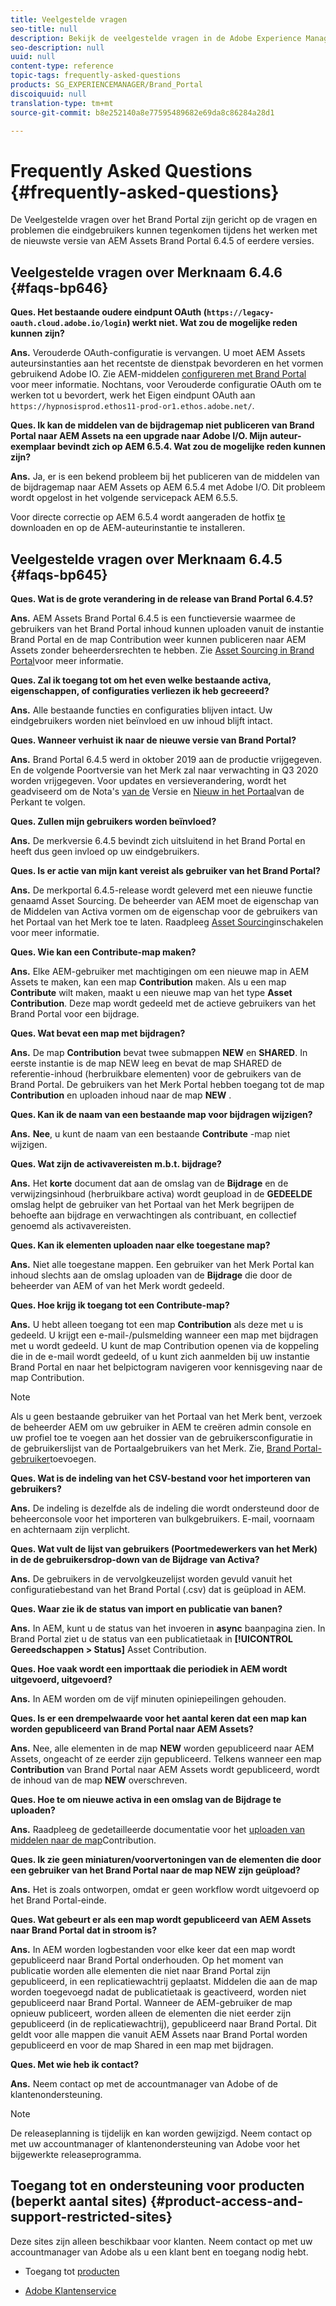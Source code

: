 ```yaml
---
title: Veelgestelde vragen
seo-title: null
description: Bekijk de veelgestelde vragen in de Adobe Experience Manager Assets Brand Portal.
seo-description: null
uuid: null
content-type: reference
topic-tags: frequently-asked-questions
products: SG_EXPERIENCEMANAGER/Brand_Portal
discoiquuid: null
translation-type: tm+mt
source-git-commit: b8e252140a8e77595489682e69da8c86284a28d1

---
```



# Frequently Asked Questions {#frequently-asked-questions}

De Veelgestelde vragen over het Brand Portal zijn gericht op de vragen en problemen die eindgebruikers kunnen tegenkomen tijdens het werken met de nieuwste versie van AEM Assets Brand Portal 6.4.5 of eerdere versies.


## Veelgestelde vragen over Merknaam 6.4.6 {#faqs-bp646}

**Ques. Het bestaande oudere eindpunt OAuth (`https://legacy-oauth.cloud.adobe.io/login`) werkt niet. Wat zou de mogelijke reden kunnen zijn?**

**Ans.** Verouderde OAuth-configuratie is vervangen. U moet AEM Assets auteursinstanties aan het recentste de dienstpak bevorderen en het vormen gebruikend Adobe IO. Zie AEM-middelen [configureren met Brand Portal](configure-aem-assets-with-brand-portal.md) voor meer informatie. Nochtans, voor Verouderde configuratie OAuth om te werken tot u bevordert, werk het Eigen eindpunt OAuth aan `https://hypnosisprod.ethos11-prod-or1.ethos.adobe.net/`.

**Ques. Ik kan de middelen van de bijdragemap niet publiceren van Brand Portal naar AEM Assets na een upgrade naar Adobe I/O. Mijn auteur-exemplaar bevindt zich op AEM 6.5.4. Wat zou de mogelijke reden kunnen zijn?**

**Ans.** Ja, er is een bekend probleem bij het publiceren van de middelen van de bijdragemap naar AEM Assets op AEM 6.5.4 met Adobe I/O. Dit probleem wordt opgelost in het volgende servicepack AEM 6.5.5.

Voor directe correctie op AEM 6.5.4 wordt aangeraden de hotfix [te](https://www.adobeaemcloud.com/content/marketplace/marketplaceProxy.html?packagePath=/content/companies/public/adobe/packages/cq650/hotfix/cq-6.5.0-hotfix-33041) downloaden en op de AEM-auteurinstantie te installeren.


## Veelgestelde vragen over Merknaam 6.4.5 {#faqs-bp645}

**Ques. Wat is de grote verandering in de release van Brand Portal 6.4.5?**

**Ans.** AEM Assets Brand Portal 6.4.5 is een functieversie waarmee de gebruikers van het Brand Portal inhoud kunnen uploaden vanuit de instantie Brand Portal en de map Contribution weer kunnen publiceren naar AEM Assets zonder beheerdersrechten te hebben.
Zie [Asset Sourcing in Brand Portal](brand-portal-asset-sourcing.md)voor meer informatie.



**Ques. Zal ik toegang tot om het even welke bestaande activa, eigenschappen, of configuraties verliezen ik heb gecreeerd?**

**Ans.** Alle bestaande functies en configuraties blijven intact. Uw eindgebruikers worden niet beïnvloed en uw inhoud blijft intact.



**Ques. Wanneer verhuist ik naar de nieuwe versie van Brand Portal?**

**Ans.** Brand Portal 6.4.5 werd in oktober 2019 aan de productie vrijgegeven. En de volgende Poortversie van het Merk zal naar verwachting in Q3 2020 worden vrijgegeven.
Voor updates en versieverandering, wordt het geadviseerd om de Nota&#39;s [van de](brand-portal-release-notes.md) Versie en [Nieuw in het Portaal](whats-new.md)van de Perkant te volgen.



**Ques. Zullen mijn gebruikers worden beïnvloed?**

**Ans.** De merkversie 6.4.5 bevindt zich uitsluitend in het Brand Portal en heeft dus geen invloed op uw eindgebruikers.



**Ques. Is er actie van mijn kant vereist als gebruiker van het Brand Portal?**

**Ans.** De merkportal 6.4.5-release wordt geleverd met een nieuwe functie genaamd Asset Sourcing. De beheerder van AEM moet de eigenschap van de Middelen van Activa vormen om de eigenschap voor de gebruikers van het Portaal van het Merk toe te laten. Raadpleeg [Asset Sourcing](brand-portal-configure-asset-sourcing.md)inschakelen voor meer informatie.



**Ques. Wie kan een Contribute-map maken?**

**Ans.** Elke AEM-gebruiker met machtigingen om een nieuwe map in AEM Assets te maken, kan een map **Contribution** maken. Als u een map **Contribute** wilt maken, maakt u een nieuwe map van het type **Asset Contribution**.
Deze map wordt gedeeld met de actieve gebruikers van het Brand Portal voor een bijdrage.



**Ques. Wat bevat een map met bijdragen?**

**Ans.** De map **Contribution** bevat twee submappen **NEW** en **SHARED**. In eerste instantie is de map NEW leeg en bevat de map SHARED de referentie-inhoud (herbruikbare elementen) voor de gebruikers van de Brand Portal.
De gebruikers van het Merk Portal hebben toegang tot de map **Contribution** en uploaden inhoud naar de map **NEW** .



**Ques.  Kan ik de naam van een bestaande map voor bijdragen wijzigen?**

**Ans.** **Nee**, u kunt de naam van een bestaande **Contribute** -map niet wijzigen.



**Ques. Wat zijn de activavereisten m.b.t. bijdrage?**

**Ans.** Het **korte** document dat aan de omslag van de **Bijdrage** en de verwijzingsinhoud (herbruikbare activa) wordt geupload in de **GEDEELDE** omslag helpt de gebruiker van het Portaal van het Merk begrijpen de behoefte aan bijdrage en verwachtingen als contribuant, en collectief genoemd als activavereisten.



**Ques. Kan ik elementen uploaden naar elke toegestane map?**

**Ans.** Niet alle toegestane mappen. Een gebruiker van het Merk Portal kan inhoud slechts aan de omslag uploaden van de **Bijdrage** die door de beheerder van AEM of van het Merk wordt gedeeld.



**Ques. Hoe krijg ik toegang tot een Contribute-map?**

**Ans.** U hebt alleen toegang tot een map **Contribution** als deze met u is gedeeld. U krijgt een e-mail-/pulsmelding wanneer een map met bijdragen met u wordt gedeeld. U kunt de map Contribution openen via de koppeling die in de e-mail wordt gedeeld, of u kunt zich aanmelden bij uw instantie Brand Portal en naar het belpictogram navigeren voor kennisgeving naar de map Contribution.

>[!NOTE]
>
>Als u geen bestaande gebruiker van het Portaal van het Merk bent, verzoek de beheerder AEM om uw gebruiker in AEM te creëren admin console en uw profiel toe te voegen aan het dossier van de gebruikersconfiguratie in de gebruikerslijst van de Portaalgebruikers van het Merk. Zie, [Brand Portal-gebruiker](brand-portal-configure-asset-sourcing.md)toevoegen.



**Ques. Wat is de indeling van het CSV-bestand voor het importeren van gebruikers?**

**Ans.** De indeling is dezelfde als de indeling die wordt ondersteund door de beheerconsole voor het importeren van bulkgebruikers. E-mail, voornaam en achternaam zijn verplicht.



**Ques. Wat vult de lijst van gebruikers (Poortmedewerkers van het Merk) in de de gebruikersdrop-down van de Bijdrage van Activa?**

**Ans.** De gebruikers in de vervolgkeuzelijst worden gevuld vanuit het configuratiebestand van het Brand Portal (.csv) dat is geüpload in AEM.



**Ques. Waar zie ik de status van import en publicatie van banen?**

**Ans.** In AEM, kunt u de status van het invoeren in **async** baanpagina zien. In Brand Portal ziet u de status van een publicatietaak in **[!UICONTROL Gereedschappen > Status]** Asset Contribution.



**Ques. Hoe vaak wordt een importtaak die periodiek in AEM wordt uitgevoerd, uitgevoerd?**

**Ans.** In AEM worden om de vijf minuten opiniepeilingen gehouden.



**Ques. Is er een drempelwaarde voor het aantal keren dat een map kan worden gepubliceerd van Brand Portal naar AEM Assets?**

**Ans.** Nee, alle elementen in de map **NEW** worden gepubliceerd naar AEM Assets, ongeacht of ze eerder zijn gepubliceerd. Telkens wanneer een map **Contribution** van Brand Portal naar AEM Assets wordt gepubliceerd, wordt de inhoud van de map **NEW** overschreven.



**Ques. Hoe te om nieuwe activa in een omslag van de Bijdrage te uploaden?**

**Ans.** Raadpleeg de gedetailleerde documentatie voor het [uploaden van middelen naar de map](brand-portal-upload-assets-to-contribution-folder.md)Contribution.



**Ques. Ik zie geen miniaturen/voorvertoningen van de elementen die door een gebruiker van het Brand Portal naar de map NEW zijn geüpload?**

**Ans.** Het is zoals ontworpen, omdat er geen workflow wordt uitgevoerd op het Brand Portal-einde.



**Ques. Wat gebeurt er als een map wordt gepubliceerd van AEM Assets naar Brand Portal dat in stroom is?**

**Ans.** In AEM worden logbestanden voor elke keer dat een map wordt gepubliceerd naar Brand Portal onderhouden. Op het moment van publicatie worden alle elementen die niet naar Brand Portal zijn gepubliceerd, in een replicatiewachtrij geplaatst. Middelen die aan de map worden toegevoegd nadat de publicatietaak is geactiveerd, worden niet gepubliceerd naar Brand Portal. Wanneer de AEM-gebruiker de map opnieuw publiceert, worden alleen de elementen die niet eerder zijn gepubliceerd (in de replicatiewachtrij), gepubliceerd naar Brand Portal.
Dit geldt voor alle mappen die vanuit AEM Assets naar Brand Portal worden gepubliceerd en voor de map Shared in een map met bijdragen.



**Ques. Met wie heb ik contact?**

**Ans.** Neem contact op met de accountmanager van Adobe of de klantenondersteuning.


>[!NOTE]
>
>De releaseplanning is tijdelijk en kan worden gewijzigd. Neem contact op met uw accountmanager of klantenondersteuning van Adobe voor het bijgewerkte releaseprogramma.




## Toegang tot en ondersteuning voor producten (beperkt aantal sites) {#product-access-and-support-restricted-sites}

Deze sites zijn alleen beschikbaar voor klanten. Neem contact op met uw accountmanager van Adobe als u een klant bent en toegang nodig hebt.

* [](https://daycare.day.com) Toegang tot [producten](https://login.marketing.adobe.com)

* [Adobe Klantenservice](https://helpx.adobe.com/contact.html)

